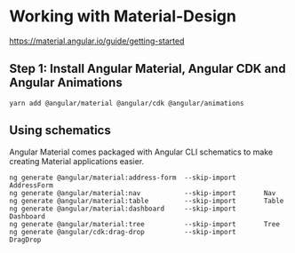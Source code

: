 # Working with Material-Design

https://material.angular.io/guide/getting-started

## Step 1: Install Angular Material, Angular CDK and Angular Animations

    yarn add @angular/material @angular/cdk @angular/animations

## Using schematics

Angular Material comes packaged with Angular CLI schematics to make creating Material applications easier.

    ng generate @angular/material:address-form  --skip-import       AddressForm
    ng generate @angular/material:nav           --skip-import       Nav
    ng generate @angular/material:table         --skip-import       Table
    ng generate @angular/material:dashboard     --skip-import       Dashboard
    ng generate @angular/material:tree          --skip-import       Tree
    ng generate @angular/cdk:drag-drop          --skip-import       DragDrop
